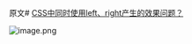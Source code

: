 原文# [CSS中同时使用left、right产生的效果问题？](https://segmentfault.com/q/1010000011961314)

![image.png](https://upload-images.jianshu.io/upload_images/13637909-776273c19211b240.png?imageMogr2/auto-orient/strip%7CimageView2/2/w/1240)
